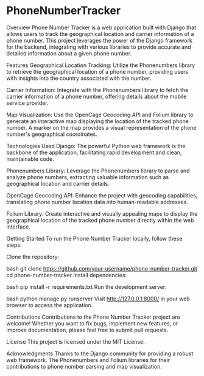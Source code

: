 # PhoneNumberTracker
Overview
Phone Number Tracker is a web application built with Django that allows users to track the geographical location and carrier information of a phone number. This project leverages the power of the Django framework for the backend, integrating with various libraries to provide accurate and detailed information about a given phone number.

Features
Geographical Location Tracking: Utilize the Phonenumbers library to retrieve the geographical location of a phone number, providing users with insights into the country associated with the number.

Carrier Information: Integrate with the Phonenumbers library to fetch the carrier information of a phone number, offering details about the mobile service provider.

Map Visualization: Use the OpenCage Geocoding API and Folium library to generate an interactive map displaying the location of the tracked phone number. A marker on the map provides a visual representation of the phone number's geographical coordinates.

Technologies Used
Django: The powerful Python web framework is the backbone of the application, facilitating rapid development and clean, maintainable code.

Phonenumbers Library: Leverage the Phonenumbers library to parse and analyze phone numbers, extracting valuable information such as geographical location and carrier details.

OpenCage Geocoding API: Enhance the project with geocoding capabilities, translating phone number location data into human-readable addresses.

Folium Library: Create interactive and visually appealing maps to display the geographical location of the tracked phone number directly within the web interface.

Getting Started
To run the Phone Number Tracker locally, follow these steps:

Clone the repository:

bash
git clone https://github.com/your-username/phone-number-tracker.git
cd phone-number-tracker
Install dependencies:

bash
pip install -r requirements.txt
Run the development server:

bash
python manage.py runserver
Visit http://127.0.0.1:8000/ in your web browser to access the application.

Contributions
Contributions to the Phone Number Tracker project are welcome! Whether you want to fix bugs, implement new features, or improve documentation, please feel free to submit pull requests.

License
This project is licensed under the MIT License.

Acknowledgments
Thanks to the Django community for providing a robust web framework.
The Phonenumbers and Folium libraries for their contributions to phone number parsing and map visualization.


